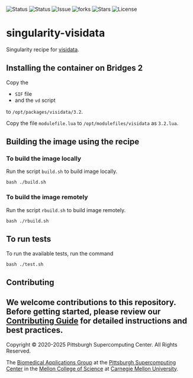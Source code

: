 ![Status](https://github.com/pscedu/singularity-visidata/actions/workflows/main.yml/badge.svg)
![Status](https://github.com/pscedu/singularity-visidata/actions/workflows/pretty.yml/badge.svg)
![Issue](https://img.shields.io/github/issues/pscedu/singularity-visidata)
![forks](https://img.shields.io/github/forks/pscedu/singularity-visidata)
![Stars](https://img.shields.io/github/stars/pscedu/singularity-visidata)
![License](https://img.shields.io/github/license/pscedu/singularity-visidata)

# singularity-visidata
Singularity recipe for [visidata](https://www.visidata.org/).

## Installing the container on Bridges 2
Copy the

* `SIF` file
* and the `vd` script

to `/opt/packages/visidata/3.2`.

Copy the file `modulefile.lua` to `/opt/modulefiles/visidata` as `3.2.lua`.

## Building the image using the recipe

### To build the image locally
Run the script `build.sh` to build image locally.

```
bash ./build.sh
```

### To build the image remotely
Run the script `rbuild.sh` to build image remotely.

```
bash ./rbuild.sh
```

## To run tests
To run the available tests, run the command

```
bash ./test.sh
```
## Contributing
We welcome contributions to this repository. Before getting started, please review our [Contributing Guide](https://raw.githubusercontent.com/pscedu/singularity-report/refs/heads/main/CONTRIBUTING.md) for detailed instructions and best practices.
---
Copyright © 2020-2025 Pittsburgh Supercomputing Center. All Rights Reserved.

The [Biomedical Applications Group](https://www.psc.edu/biomedical-applications/) at the [Pittsburgh Supercomputing Center](http://www.psc.edu) in the [Mellon College of Science](https://www.cmu.edu/mcs/) at [Carnegie Mellon University](http://www.cmu.edu).
